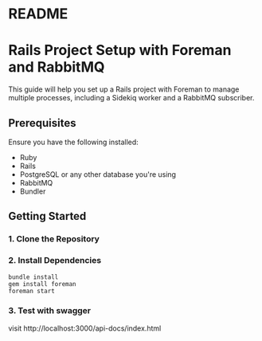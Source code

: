 # README

# Rails Project Setup with Foreman and RabbitMQ

This guide will help you set up a Rails project with Foreman to manage multiple processes, including a Sidekiq worker and a RabbitMQ subscriber.

## Prerequisites

Ensure you have the following installed:

- Ruby
- Rails
- PostgreSQL or any other database you're using
- RabbitMQ
- Bundler

## Getting Started

### 1. Clone the Repository

### 2. Install Dependencies

```
bundle install
gem install foreman
foreman start
```
### 3. Test with swagger

visit http://localhost:3000/api-docs/index.html
